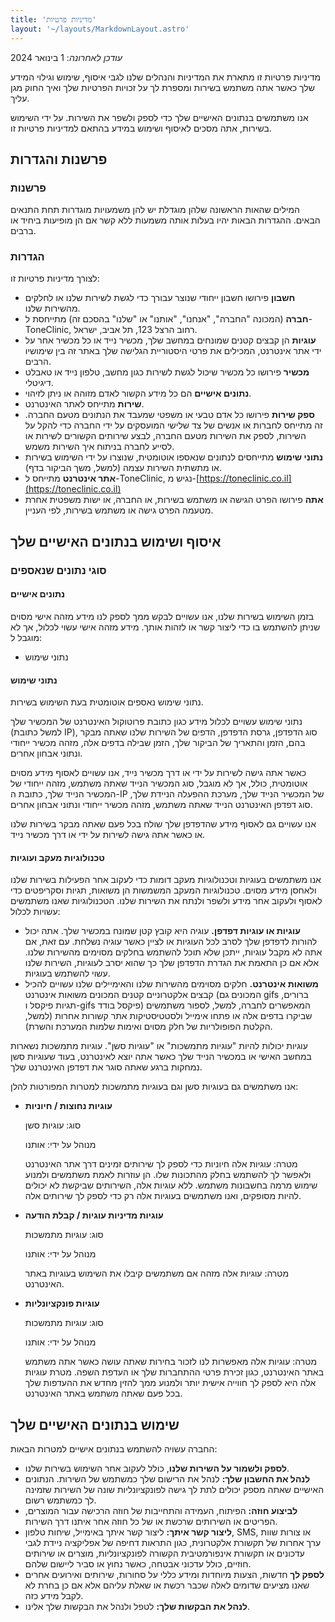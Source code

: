 ```yaml
---
title: 'מדיניות פרטיות'
layout: '~/layouts/MarkdownLayout.astro'
---
```


_עודכן לאחרונה_: 1 בינואר 2024

מדיניות פרטיות זו מתארת את המדיניות והנהלים שלנו לגבי איסוף, שימוש וגילוי המידע שלך כאשר אתה משתמש בשירות ומספרת לך על זכויות הפרטיות שלך ואיך החוק מגן עליך.

אנו משתמשים בנתונים האישיים שלך כדי לספק ולשפר את השירות. על ידי השימוש בשירות, אתה מסכים לאיסוף ושימוש במידע בהתאם למדיניות פרטיות זו.

## פרשנות והגדרות

### פרשנות

המילים שהאות הראשונה שלהן מוגדלת יש להן משמעויות מוגדרות תחת התנאים הבאים. ההגדרות הבאות יהיו בעלות אותה משמעות ללא קשר אם הן מופיעות ביחיד או ברבים.

### הגדרות

לצורך מדיניות פרטיות זו:

- **חשבון** פירושו חשבון ייחודי שנוצר עבורך כדי לגשת לשירות שלנו או לחלקים מהשירות שלנו.
- **חברה** (המכונה "החברה", "אנחנו", "אותנו" או "שלנו" בהסכם זה) מתייחסת ל-ToneClinic, רחוב הרצל 123, תל אביב, ישראל.
- **עוגיות** הן קבצים קטנים שמונחים במחשב שלך, מכשיר נייד או כל מכשיר אחר על ידי אתר אינטרנט, המכילים את פרטי היסטוריית הגלישה שלך באתר זה בין שימושיו הרבים.
- **מכשיר** פירושו כל מכשיר שיכול לגשת לשירות כגון מחשב, טלפון נייד או טאבלט דיגיטלי.
- **נתונים אישיים** הם כל מידע הקשור לאדם מזוהה או ניתן לזיהוי.
- **שירות** מתייחס לאתר האינטרנט.
- **ספק שירות** פירושו כל אדם טבעי או משפטי שמעבד את הנתונים מטעם החברה. זה מתייחס לחברות או אנשים של צד שלישי המועסקים על ידי החברה כדי להקל על השירות, לספק את השירות מטעם החברה, לבצע שירותים הקשורים לשירות או לסייע לחברה בניתוח איך השירות משמש.
- **נתוני שימוש** מתייחסים לנתונים שנאספו אוטומטית, שנוצרו על ידי השימוש בשירות או מתשתית השירות עצמה (למשל, משך הביקור בדף).
- **אתר אינטרנט** מתייחס ל-ToneClinic, נגיש מ-[https://toneclinic.co.il](https://toneclinic.co.il)
- **אתה** פירושו הפרט הגישה או משתמש בשירות, או החברה, או ישות משפטית אחרת מטעמה הפרט גישה או משתמש בשירות, לפי העניין.

## איסוף ושימוש בנתונים האישיים שלך

### סוגי נתונים שנאספים

#### נתונים אישיים

בזמן השימוש בשירות שלנו, אנו עשויים לבקש ממך לספק לנו מידע מזהה אישי מסוים שניתן להשתמש בו כדי ליצור קשר או לזהות אותך. מידע מזהה אישי עשוי לכלול, אך לא מוגבל ל:

- נתוני שימוש

#### נתוני שימוש

נתוני שימוש נאספים אוטומטית בעת השימוש בשירות.

נתוני שימוש עשויים לכלול מידע כגון כתובת פרוטוקול האינטרנט של המכשיר שלך (למשל כתובת IP), סוג הדפדפן, גרסת הדפדפן, הדפים של השירות שלנו שאתה מבקר בהם, הזמן והתאריך של הביקור שלך, הזמן שבילה בדפים אלה, מזהה מכשיר ייחודי ונתוני אבחון אחרים.

כאשר אתה גישה לשירות על ידי או דרך מכשיר נייד, אנו עשויים לאסוף מידע מסוים אוטומטית, כולל, אך לא מוגבל, סוג המכשיר הנייד שאתה משתמש, מזהה ייחודי של המכשיר הנייד שלך, כתובת ה-IP של המכשיר הנייד שלך, מערכת ההפעלה הניידת שלך, סוג דפדפן האינטרנט הנייד שאתה משתמש, מזהה מכשיר ייחודי ונתוני אבחון אחרים.

אנו עשויים גם לאסוף מידע שהדפדפן שלך שולח בכל פעם שאתה מבקר בשירות שלנו או כאשר אתה גישה לשירות על ידי או דרך מכשיר נייד.

#### טכנולוגיות מעקב ועוגיות

אנו משתמשים בעוגיות וטכנולוגיות מעקב דומות כדי לעקוב אחר הפעילות בשירות שלנו ולאחסן מידע מסוים. טכנולוגיות המעקב המשמשות הן משואות, תגיות וסקריפטים כדי לאסוף ולעקוב אחר מידע ולשפר ולנתח את השירות שלנו. הטכנולוגיות שאנו משתמשים עשויות לכלול:

- **עוגיות או עוגיות דפדפן.** עוגיה היא קובץ קטן שמונח במכשיר שלך. אתה יכול להורות לדפדפן שלך לסרב לכל העוגיות או לציין כאשר עוגיה נשלחת. עם זאת, אם אתה לא מקבל עוגיות, ייתכן שלא תוכל להשתמש בחלקים מסוימים מהשירות שלנו. אלא אם כן התאמת את הגדרת הדפדפן שלך כך שהוא יסרב לעוגיות, השירות שלנו עשוי להשתמש בעוגיות.
- **משואות אינטרנט.** חלקים מסוימים מהשירות שלנו והאימיילים שלנו עשויים להכיל קבצים אלקטרוניים קטנים המכונים משואות אינטרנט (המכונים גם gifs ברורים, תגיות פיקסל ו-gifs פיקסל בודד) המאפשרים לחברה, למשל, לספור משתמשים שביקרו בדפים אלה או פתחו אימייל ולסטטיסטיקות אתר קשורות אחרות (למשל, הקלטת הפופולריות של חלק מסוים ואימות שלמות המערכת והשרת).

עוגיות יכולות להיות "עוגיות מתמשכות" או "עוגיות סשן". עוגיות מתמשכות נשארות במחשב האישי או במכשיר הנייד שלך כאשר אתה יוצא לאינטרנט, בעוד שעוגיות סשן נמחקות ברגע שאתה סוגר את דפדפן האינטרנט שלך.

אנו משתמשים גם בעוגיות סשן וגם בעוגיות מתמשכות למטרות המפורטות להלן:

- **עוגיות נחוצות / חיוניות**

  סוג: עוגיות סשן

  מנוהל על ידי: אותנו

  מטרה: עוגיות אלה חיוניות כדי לספק לך שירותים זמינים דרך אתר האינטרנט ולאפשר לך להשתמש בחלק מהתכונות שלו. הן עוזרות לאמת משתמשים ולמנוע שימוש מרמה בחשבונות משתמש. ללא עוגיות אלה, השירותים שביקשת לא יכולים להיות מסופקים, ואנו משתמשים בעוגיות אלה רק כדי לספק לך שירותים אלה.

- **עוגיות מדיניות עוגיות / קבלת הודעה**

  סוג: עוגיות מתמשכות

  מנוהל על ידי: אותנו

  מטרה: עוגיות אלה מזהה אם משתמשים קיבלו את השימוש בעוגיות באתר האינטרנט.

- **עוגיות פונקציונליות**

  סוג: עוגיות מתמשכות

  מנוהל על ידי: אותנו

  מטרה: עוגיות אלה מאפשרות לנו לזכור בחירות שאתה עושה כאשר אתה משתמש באתר האינטרנט, כגון זכירת פרטי ההתחברות שלך או העדפת השפה. מטרת עוגיות אלה היא לספק לך חווייה אישית יותר ולמנוע ממך להזין מחדש את ההעדפות שלך בכל פעם שאתה משתמש באתר האינטרנט.

## שימוש בנתונים האישיים שלך

החברה עשויה להשתמש בנתונים אישיים למטרות הבאות:

- **לספק ולשמור על השירות שלנו**, כולל לעקוב אחר השימוש בשירות שלנו.
- **לנהל את החשבון שלך:** לנהל את הרישום שלך כמשתמש של השירות. הנתונים האישיים שאתה מספק יכולים לתת לך גישה לפונקציונליות שונה של השירות שזמינה לך כמשתמש רשום.
- **לביצוע חוזה:** הפיתוח, העמידה והתחייבות של חוזה הרכישה עבור המוצרים, הפריטים או השירותים שרכשת או של כל חוזה אחר איתנו דרך השירות.
- **ליצור קשר איתך:** ליצור קשר איתך באימייל, שיחות טלפון, SMS, או צורות שוות ערך אחרות של תקשורת אלקטרונית, כגון התראות דחיפה של אפליקציה ניידת לגבי עדכונים או תקשורת אינפורמטיבית הקשורה לפונקציונליות, מוצרים או שירותים חוזיים, כולל עדכוני אבטחה, כאשר נחוץ או סביר ליישום שלהם.
- **לספק לך** חדשות, הצעות מיוחדות ומידע כללי על סחורות, שירותים ואירועים אחרים שאנו מציעים שדומים לאלה שכבר רכשת או שאלת עליהם אלא אם כן בחרת לא לקבל מידע כזה.
- **לנהל את הבקשות שלך:** לטפל ולנהל את הבקשות שלך אלינו.
